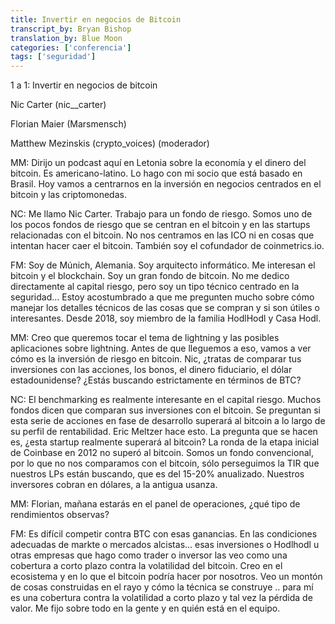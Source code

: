 ```yaml
---
title: Invertir en negocios de Bitcoin
transcript_by: Bryan Bishop
translation_by: Blue Moon
categories: ['conferencia']
tags: ['seguridad']
---
```


1 a 1: Invertir en negocios de bitcoin

Nic Carter (nic\_\_carter)

Florian Maier (Marsmensch)

Matthew Mezinskis (crypto\_voices) (moderador)

MM: Dirijo un podcast aquí en Letonia sobre la economía y el dinero del bitcoin. Es americano-latino. Lo hago con mi socio que está basado en Brasil. Hoy vamos a centrarnos en la inversión en negocios centrados en el bitcoin y las criptomonedas.

NC: Me llamo Nic Carter. Trabajo para un fondo de riesgo. Somos uno de los pocos fondos de riesgo que se centran en el bitcoin y en las startups relacionadas con el bitcoin. No nos centramos en las ICO ni en cosas que intentan hacer caer el bitcoin. También soy el cofundador de coinmetrics.io.

FM: Soy de Múnich, Alemania. Soy arquitecto informático. Me interesan el bitcoin y el blockchain. Soy un gran fondo de bitcoin. No me dedico directamente al capital riesgo, pero soy un tipo técnico centrado en la seguridad... Estoy acostumbrado a que me pregunten mucho sobre cómo manejar los detalles técnicos de las cosas que se compran y si son útiles o interesantes. Desde 2018, soy miembro de la familia HodlHodl y Casa Hodl.

MM: Creo que queremos tocar el tema de lightning y las posibles aplicaciones sobre lightning. Antes de que lleguemos a eso, vamos a ver cómo es la inversión de riesgo en bitcoin. Nic, ¿tratas de comparar tus inversiones con las acciones, los bonos, el dinero fiduciario, el dólar estadounidense? ¿Estás buscando estrictamente en términos de BTC?

NC: El benchmarking es realmente interesante en el capital riesgo. Muchos fondos dicen que comparan sus inversiones con el bitcoin. Se preguntan si esta serie de acciones en fase de desarrollo superará al bitcoin a lo largo de su perfil de rentabilidad. Eric Meltzer hace esto. La pregunta que se hacen es, ¿esta startup realmente superará al bitcoin? La ronda de la etapa inicial de Coinbase en 2012 no superó al bitcoin. Somos un fondo convencional, por lo que no nos comparamos con el bitcoin, sólo perseguimos la TIR que nuestros LPs están buscando, que es del 15-20% anualizado. Nuestros inversores cobran en dólares, a la antigua usanza.

MM: Florian, mañana estarás en el panel de operaciones, ¿qué tipo de rendimientos observas?

FM: Es difícil competir contra BTC con esas ganancias. En las condiciones adecuadas de markte o mercados alcistas... esas inversiones o Hodlhodl u otras empresas que hago como trader o inversor las veo como una cobertura a corto plazo contra la volatilidad del bitcoin. Creo en el ecosistema y en lo que el bitcoin podría hacer por nosotros. Veo un montón de cosas construidas en el rayo y cómo la técnica se construye .. para mí es una cobertura contra la volatilidad a corto plazo y tal vez la pérdida de valor. Me fijo sobre todo en la gente y en quién está en el equipo.

